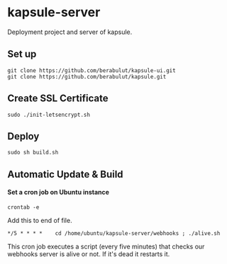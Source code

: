 # kapsule-server

Deployment project and server of kapsule.

## Set up

``` 
git clone https://github.com/berabulut/kapsule-ui.git 
git clone https://github.com/berabulut/kapsule.git
```

## Create SSL Certificate

```
sudo ./init-letsencrypt.sh
```


## Deploy

```
sudo sh build.sh
```

## Automatic Update & Build 

#### Set a cron job on Ubuntu instance

`crontab -e`

Add this to end of file. 

```
*/5 * * * *    cd /home/ubuntu/kapsule-server/webhooks ; ./alive.sh
```

This cron job executes a script (every five minutes) that checks our webhooks server is alive or not. If it's dead it restarts it.  



